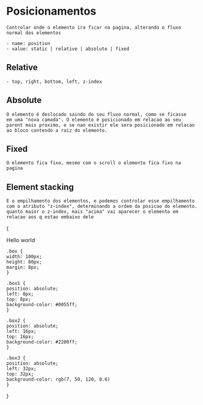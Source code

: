 # Posicionamentos
    Controlar onde o elemento ira ficar na pagina, alterando o fluxo
    normal dos elementos

    - name: position
    - value: static | relative | absolute | fixed

## Relative
    - top, right, bottom, left, z-index

## Absolute
    O elemento é deslocado saindo do seu fluxo normal, como se ficasse
    em uma "nova camada". O elemento é posicionado em relacao ao seu parent mais proximo, e se nao existir ele sera posicionado em relacao ao bloco contendo a raiz do elemento.

## Fixed
    O elemento fica fixo, mesmo com o scroll o elemento fica fixo na pagina

## Element stacking
    É o empilhamento dos elementos, e podemos controlar esse empilhamento com o atributo "z-index", determinando a ordem da posicao do elemento.
    quanto maior o z-index, mais "acima" vai aparecer o elemento em relacao aos q estao embaixo dele

{
    <div class = "box box1"> Hello world </div>
    <div class = "box box2">  </div>
    <div class = "box box3">  </div>

    .box {
    width: 100px;
    height: 80px;
    margin: 8px;
    }

    .box1 {
    position: absolute;
    left: 8px;
    top: 8px;
    background-color: #0055ff;
    }

    .box2 {
    position: absolute;
    left: 16px;
    top: 16px;
    background-color: #2200ff;
    }

    .box3 {
    position: absolute;
    left: 32px;
    top: 32px;
    background-color: rgb(7, 50, 120, 0.6)
    }

}
